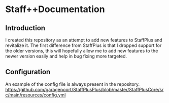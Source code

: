 # Staff++Documentation

## Introduction
I created this repository as an attempt to add new features to StaffPlus and revitalize it.
The first difference from StaffPlus is that I dropped support for the older versions, this will hopefully allow me to add new features to the newer version easily and help in bug fixing more targeted.

## Configuration

An example of the config file is always present in the repository.
https://github.com/garagepoort/StaffPlusPlus/blob/master/StaffPlusCore/src/main/resources/config.yml

